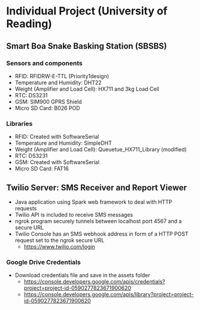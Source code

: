 # Individual Project (University of Reading)

## Smart Boa Snake Basking Station (SBSBS)

### Sensors and components
* RFID: RFIDRW-E-TTL (Priority1design)
* Temperature and Humidity: DHT22
* Weight (Amplifier and Load Cell): HX711 and 3kg Load Cell
* RTC: DS3231
* GSM: SIM900 GPRS Shield
* Micro SD Card: B026 POD

### Libraries
* RFID: Created with SoftwareSerial
* Temperature and Humidity: SimpleDHT
* Weight (Amplifier and Load Cell): Queuetue\_HX711\_Library (modified)
* RTC: DS3231
* GSM: Created with SoftwareSerial
* Micro SD Card: FAT16

## Twilio Server: SMS Receiver and Report Viewer

* Java application using Spark web framework to deal with HTTP requests
* Twilio API is included to receive SMS messages
* ngrok program securely tunnels between localhost port 4567 and a secure URL
* Twilio Console has an SMS webhook address in form of a HTTP POST request set to the ngrok secure URL
  * https://www.twilio.com/login

### Google Drive Credentials

* Download credentials file and save in the assets folder
  * https://console.developers.google.com/apis/credentials?project=project-id-0590277823671900620
  * https://console.developers.google.com/apis/library?project=project-id-0590277823671900620

